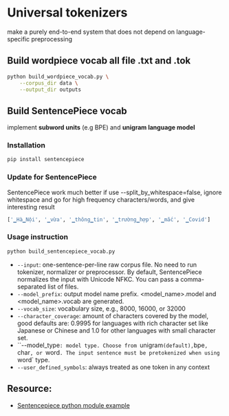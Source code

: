 # Universal tokenizers
make a purely end-to-end system that does not depend on language-specific preprocessing

## Build wordpiece vocab all file .txt and .tok
```bash
python build_wordpiece_vocab.py \
    --corpus_dir data \
    --output_dir outputs
```

## Build SentencePiece vocab
implement **subword units** (e.g BPE) and **unigram language model**


### Installation

```bash
pip install sentencepiece
```
### Update for SentencePiece
SentencePiece work much better if use --split_by_whitespace=false, ignore whitespace and go for high frequency characters/words, and give interesting result
```bash
['▁Hà▁Nội', '▁vừa', '▁thông▁tin', '▁trường▁hợp', '▁mắc', '▁Covid']
```

### Usage instruction
```bash
python build_sentencepiece_vocab.py
```

* `--input`: one-sentence-per-line raw corpus file. No need to run tokenizer, normalizer or preprocessor. By default, SentencePiece normalizes the input with Unicode NFKC. You can pass a comma-separated list of files.
* `--model_prefix`: output model name prefix. <model_name>.model and <model_name>.vocab are generated.
* `--vocab_size`: vocabulary size, e.g., 8000, 16000, or 32000
* `--character_coverage`: amount of characters covered by the model, good defaults are: 0.9995 for languages with rich character set like Japanese or Chinese and 1.0 for other languages with small character set.
* ``--model_type`: model type. Choose from `unigram` (default), `bpe`, `char`, or `word`. The input sentence must be pretokenized when using `word` type.
* `--user_defined_symbols`: always treated as one token in any context


## Resource:
* [Sentencepiece python module example](https://colab.research.google.com/github/google/sentencepiece/blob/master/python/sentencepiece_python_module_example.ipynb#scrollTo=Lf5Fs_pPIKif)